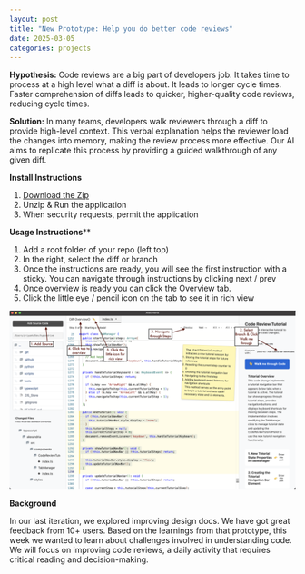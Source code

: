 ```yaml
---
layout: post
title: "New Prototype: Help you do better code reviews"
date: 2025-03-05
categories: projects
---
```


**Hypothesis:** Code reviews are a big part of developers job. It takes time to process at a high level what a diff is about. It leads to longer cycle times. Faster comprehension of diffs leads to quicker, higher-quality code reviews, reducing cycle times.

**Solution:** In many teams, developers walk reviewers through a diff to provide high-level context. This verbal explanation helps the reviewer load the changes into memory, making the review process more effective. Our AI aims to replicate this process by providing a guided walkthrough of any given diff. 

**Install Instructions** 

1. [Download the Zip](https://drive.google.com/file/d/1-jfXkatJukRXDq0p2iFz1_or0YQniyLQ/view?usp=sharing)
2. Unzip & Run the application
3. When security requests, permit the application

**Usage Instructions****
1. Add a root folder of your repo (left top)
2. In the right, select the diff or branch
3. Once the instructions are ready, you will see the first instruction with a sticky. You can navigate through instructions by clicking next / prev
4. Once overview is ready you can click the Overview tab. 
5. Click the little eye / pencil icon on the tab to see it in rich view


![Screenshot](/assets/images/howto.png)


**Background**

In our last iteration, we explored improving design docs. We have got great feedback from 10+ users. Based on the learnings from that prototype, this week we wanted to learn about challenges involved in understanding code. We will focus on improving code reviews, a daily activity that requires critical reading and decision-making.

<style>
    .site-footer {
        display: none;
    }

    .post-title {
        font-size: 36px;
    }
</style>
